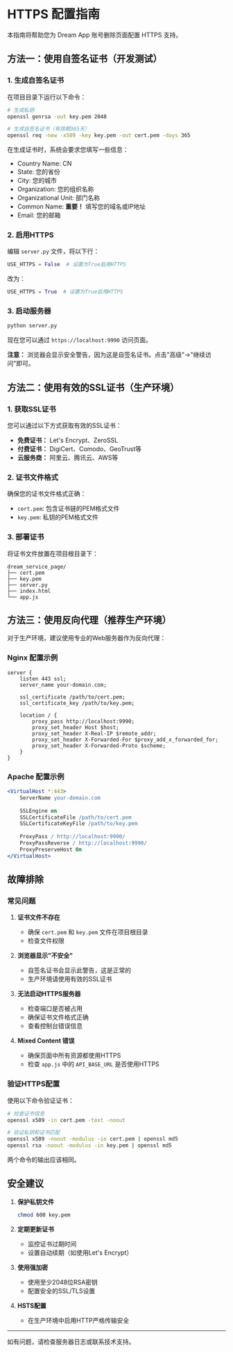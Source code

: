 # HTTPS 配置指南

本指南将帮助您为 Dream App 账号删除页面配置 HTTPS 支持。

## 方法一：使用自签名证书（开发测试）

### 1. 生成自签名证书

在项目目录下运行以下命令：

```bash
# 生成私钥
openssl genrsa -out key.pem 2048

# 生成自签名证书（有效期365天）
openssl req -new -x509 -key key.pem -out cert.pem -days 365
```

在生成证书时，系统会要求您填写一些信息：
- Country Name: CN
- State: 您的省份
- City: 您的城市
- Organization: 您的组织名称
- Organizational Unit: 部门名称
- Common Name: **重要！** 填写您的域名或IP地址
- Email: 您的邮箱

### 2. 启用HTTPS

编辑 `server.py` 文件，将以下行：
```python
USE_HTTPS = False  # 设置为True启用HTTPS
```

改为：
```python
USE_HTTPS = True  # 设置为True启用HTTPS
```

### 3. 启动服务器

```bash
python server.py
```

现在您可以通过 `https://localhost:9990` 访问页面。

**注意：** 浏览器会显示安全警告，因为这是自签名证书。点击"高级"→"继续访问"即可。

## 方法二：使用有效的SSL证书（生产环境）

### 1. 获取SSL证书

您可以通过以下方式获取有效的SSL证书：
- **免费证书：** Let's Encrypt、ZeroSSL
- **付费证书：** DigiCert、Comodo、GeoTrust等
- **云服务商：** 阿里云、腾讯云、AWS等

### 2. 证书文件格式

确保您的证书文件格式正确：
- `cert.pem`: 包含证书链的PEM格式文件
- `key.pem`: 私钥的PEM格式文件

### 3. 部署证书

将证书文件放置在项目根目录下：
```
dream_service_page/
├── cert.pem
├── key.pem
├── server.py
├── index.html
└── app.js
```

## 方法三：使用反向代理（推荐生产环境）

对于生产环境，建议使用专业的Web服务器作为反向代理：

### Nginx 配置示例

```nginx
server {
    listen 443 ssl;
    server_name your-domain.com;
    
    ssl_certificate /path/to/cert.pem;
    ssl_certificate_key /path/to/key.pem;
    
    location / {
        proxy_pass http://localhost:9990;
        proxy_set_header Host $host;
        proxy_set_header X-Real-IP $remote_addr;
        proxy_set_header X-Forwarded-For $proxy_add_x_forwarded_for;
        proxy_set_header X-Forwarded-Proto $scheme;
    }
}
```

### Apache 配置示例

```apache
<VirtualHost *:443>
    ServerName your-domain.com
    
    SSLEngine on
    SSLCertificateFile /path/to/cert.pem
    SSLCertificateKeyFile /path/to/key.pem
    
    ProxyPass / http://localhost:9990/
    ProxyPassReverse / http://localhost:9990/
    ProxyPreserveHost On
</VirtualHost>
```

## 故障排除

### 常见问题

1. **证书文件不存在**
   - 确保 `cert.pem` 和 `key.pem` 文件在项目根目录
   - 检查文件权限

2. **浏览器显示"不安全"**
   - 自签名证书会显示此警告，这是正常的
   - 生产环境请使用有效的SSL证书

3. **无法启动HTTPS服务器**
   - 检查端口是否被占用
   - 确保证书文件格式正确
   - 查看控制台错误信息

4. **Mixed Content 错误**
   - 确保页面中所有资源都使用HTTPS
   - 检查 `app.js` 中的 `API_BASE_URL` 是否使用HTTPS

### 验证HTTPS配置

使用以下命令验证证书：
```bash
# 检查证书信息
openssl x509 -in cert.pem -text -noout

# 验证私钥和证书匹配
openssl x509 -noout -modulus -in cert.pem | openssl md5
openssl rsa -noout -modulus -in key.pem | openssl md5
```

两个命令的输出应该相同。

## 安全建议

1. **保护私钥文件**
   ```bash
   chmod 600 key.pem
   ```

2. **定期更新证书**
   - 监控证书过期时间
   - 设置自动续期（如使用Let's Encrypt）

3. **使用强加密**
   - 使用至少2048位RSA密钥
   - 配置安全的SSL/TLS设置

4. **HSTS配置**
   - 在生产环境中启用HTTP严格传输安全

---

如有问题，请检查服务器日志或联系技术支持。